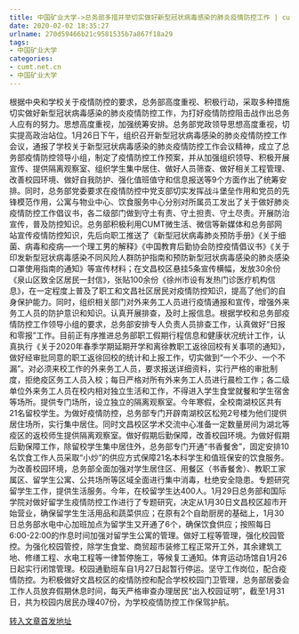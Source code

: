 ```yaml
---
title: 中国矿业大学->总务部多措并举切实做好新型冠状病毒感染的肺炎疫情防控工作 | cumt.net.cn
date: 2020-02-02 18:35:27
urlname: 270d59466b21c9581535b7a867f18a29
tags: 
- 中国矿业大学
categories:
- cumt.net.cn
- 中国矿业大学
---
```

根据中央和学校关于疫情防控的要求，总务部高度重视、积极行动，采取多种措施切实做好新型冠状病毒感染的肺炎疫情防控工作，为打好疫情防控阻击战作出总务人应有的努力。思想高度重视，加强统筹安排。总务部党政领导思想高度重视，切实提高政治站位。1月26日下午，组织召开新型冠状病毒感染的肺炎疫情防控工作会议，通报了学校关于新型冠状病毒感染的肺炎疫情防控工作会议精神，成立了总务部疫情防控领导小组，制定了疫情防控工作预案，并从加强组织领导、积极开展宣传、提供隔离观察室、组织学生集中居住、做好人员筛查、做好相关工程管理、改善校园环境、做好自我防护、强化值班值守和信息报送等9个方面作出了统筹安排。同时，总务部党委要求在疫情防控中党支部切实发挥战斗堡垒作用和党员的先锋模范作用，公寓与物业中心、饮食服务中心分别对所属员工发出了关于做好肺炎疫情防控工作倡议书，各二级部门做到守土有责、守土担责、守土尽责。开展防治宣传，普及防控知识。总务部积极利用CUMT微生活、微信等新媒体和总务部网站宣传疫情防控知识，先后向职工推送了《新型冠状病毒肺炎预防手册》《关于细菌、病毒和疫病—一个理工男的解释》《中国教育后勤协会防控疫情倡议书》《关于印发新型冠状病毒感染不同风险人群防护指南和预防新型冠状病毒感染的肺炎感染口罩使用指南的通知》等宣传材料；在文昌校区悬挂5条宣传横幅，发放30余份《泉山区致全区居民一封信》，张贴100余份《徐州市设有发热门诊医疗机构信息》，在一定程度上普及了职工和文昌社区居民对疫情防控知识，提高了他们的自身保护能力。同时，组织相关部门对外来务工人员进行疫情通报和宣传，增强外来务工人员的防护意识和知识。认真开展排查，及时上报信息。根据学校和总务部疫情防控工作领导小组的要求，总务部安排专人负责人员排查工作，认真做好“日报和零报”工作。目前正有序推进总务部职工假期行程信息和健康状况统计工作，认真执行《关于2020年春季学期延期开学和离徐教职工返徐回校有关事项的通知》，做好经审批同意的职工返徐回校的统计和上报工作，切实做到“一个不少、一个不漏”。对必须来校工作的外来务工人员，要求报送详细资料，实行严格的审批制度，拒绝疫区务工人员入校；每日严格对所有外来务工人员进行晨检工作；各二级单位外来务工人员在校内相对独立生活和工作，不得进入学生食堂就餐和学生宿舍等场所。提供专门场所，设立独立的隔离观察室。今年寒假，全校南湖校区共有21名留校学生。为做好疫情防控，总务部专门开辟南湖校区松苑2号楼为他们提供居住场所，实行集中居住。同时文昌校区学术交流中心准备一定数量房间为湖北等疫区的返校师生提供隔离观察室。做好假期后勤保障，改善校园环境。为做好假期后勤保障工作，除留校学生集中居住外，总务部专门开通“书香餐舍”，固定安排10名饮食工作人员采取“小炒”的供应方式保障21名本科学生和值班保安的饮食服务。为改善校园环境，总务部全面加强对学生居住区、用餐区（书香餐舍）、教职工家属区、留学生公寓、公共场所等区域全面进行集中消毒，杜绝安全隐患。专题研究留学生工作，提供生活服务。今年，在校留学生达400人。1月29日总务部和国际学院对做好留学生疫情防控工作进行了专题研究，决定从1月30日文昌校区超市开始营业，确保留学生生活用品和蔬菜供应；在原有2个自助厨房的基础上，1月30日总务部水电中心加班加点为留学生又开通了6个，确保饮食供应；按照每日6:00-22:00的作息时间加强对留学生公寓的管理。做好工程等管理，强化校园管控。为强化校园管控，除学生食堂、商贸超市装修工程正常开工外，其余建筑工地、修缮工程、水电工程等一律暂停施工，等候复工通知。体育运动场馆自1月26日起实行闭馆管理。校园通勤班车自1月27日起暂行停运。坚守工作岗位，配合疫情防控。为积极做好文昌校区的疫情防控和配合学校校园门卫管理，总务部居委会工作人员放弃假期休息时间，每天严格审查办理居民“出入校园证明”，截至1月31日，共为校园内居民办理407份，为学校疫情防控工作保驾护航。 



[转入文章首发地址](http://xwzx.cumt.edu.cn/85/3a/c523a558394/page.htm)